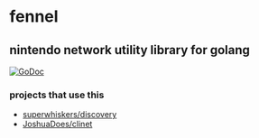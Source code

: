 # fennel

## nintendo network utility library for golang  

[![GoDoc](https://godoc.org/github.com/superwhiskers/fennel?status.svg)](https://godoc.org/github.com/superwhiskers/fennel)

### projects that use this

- [superwhiskers/discovery](https://github.com/superwhiskers/discovery)
- [JoshuaDoes/clinet](https://github.com/JoshuaDoes/clinet)
